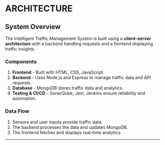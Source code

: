 
# ARCHITECTURE

## System Overview
The Intelligent Traffic Management System is built using a **client-server architecture** with a backend handling requests and a frontend displaying traffic insights.

### Components
1. **Frontend** - Built with HTML, CSS, JavaScript.
2. **Backend** - Uses Node.js and Express to manage traffic data and API requests.
3. **Database** - MongoDB stores traffic data and analytics.
4. **Testing & CI/CD** - SonarQube, Jest, Jenkins ensure reliability and automation.

### Data Flow
1. Sensors and user inputs provide traffic data.
2. The backend processes the data and updates MongoDB.
3. The frontend fetches and displays real-time analytics.

---

